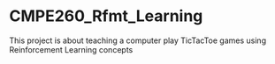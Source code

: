 # CMPE260_Rfmt_Learning
This project is about teaching a computer play TicTacToe games using Reinforcement Learning concepts
